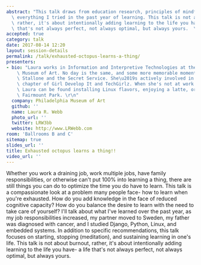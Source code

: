 ```yaml
---
abstract: "This talk draws from education research, principles of mindfulness, and\
  \ everything I tried in the past year of learning. This talk is not about burnout,\
  \ rather, it's about intentionally adding learning to the life you have- a life\
  \ that's not always perfect, not always optimal, but always yours.  \n"
accepted: true
category: talk
date: 2017-08-14 12:20
layout: session-details
permalink: /talk/exhausted-octopus-learns-a-thing/
presenters:
- bio: "Laura works in Information and Interpretive Technologies at the Philadelphia\
    \ Museum of Art. No day is the same, and some more memorable moments include Sylvester\
    \ Stallone and the Secret Service. She\u2019s actively involved in the Philadelphia\
    \ chapter of Girl Develop It and TechGirlz. When she's not at work or volunteering,\
    \ Laura can be found installing Linux flavors, enjoying a latte, or running in\
    \ Fairmount Park. \r\n"
  company: Philadelphia Museum of Art
  github: ''
  name: Laura R. Webb
  photo_url: ''
  twitter: LRW3bb
  website: http://www.LRWebb.com
room: 'Ballrooms B and C'
sitemap: true
slides_url: ''
title: Exhausted octopus learns a thing!!
video_url: ''
---
```


Whether you work a draining job, work multiple jobs, have family responsibilities, or otherwise can't put 100% into learning a thing, there are still things you can do to optimize the time you do have to learn. This talk is a compassionate look at a problem many people face- how to learn when you're exhausted. How do you add knowledge in the face of reduced cognitive capacity? How do you balance the desire to learn with the need to take care of yourself? I'll talk about what I've learned over the past year, as my job responsibilities  increased, my partner moved to Sweden, my father was diagnosed with cancer, and I studied Django, Python, Linux, and embedded systems. In addition to specific recommendations, this talk focuses on starting, stopping (meditation), and sustaining learning in one's life. This talk is not about burnout, rather, it's about intentionally adding learning to the life you have- a life that's not always perfect, not always optimal, but always yours.
